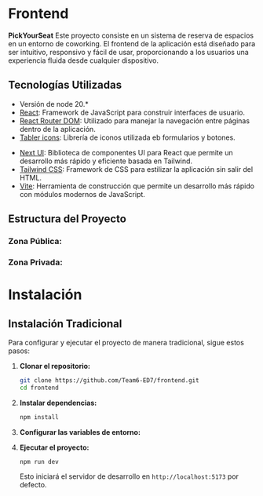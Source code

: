 
# Frontend
**PickYourSeat** Este proyecto consiste en un sistema de reserva de espacios en un entorno de coworking. El frontend de la aplicación está diseñado para ser intuitivo, responsivo y fácil de usar, proporcionando a los usuarios una experiencia fluida desde cualquier dispositivo.

## Tecnologías Utilizadas
- Versión de node 20.*
- [React](https://es.react.dev/): Framework de JavaScript para construir interfaces de usuario.
- [React Router DOM](https://reactrouter.com/en/main): Utilizado para manejar la navegación entre páginas dentro de la aplicación.
- [Tabler icons](https://tabler.io/icons): Librería de iconos utilizada eb formularios y botones.
<!-- - [React Query](https://tanstack.com/query/v3/): Biblioteca para manejar las peticiones y el estado del servidor en React. -->
- [Next UI](https://nextui.org/): Biblioteca de componentes UI para React que permite un desarrollo más rápido y eficiente basada en Tailwind.
- [Tailwind CSS](https://tailwindcss.com/): Framework de CSS para estilizar la aplicación sin salir del HTML.
- [Vite](https://vitejs.dev/): Herramienta de construcción que permite un desarrollo más rápido con módulos modernos de JavaScript.
<!-- - [Docker](https://www.docker.com/): Plataforma de contenedores que simplifica la configuración y despliegue de aplicaciones en entornos uniformes.
- [Auth0](https://auth0.com/) -->


## Estructura del Proyecto
### Zona Pública:
<!-- - **Página de inicio**: Incluye secciones como animales destacados, cómo involucrarse, y diferencias entre adoptar y comprar.
- **Exploración de animales y refugios**: Páginas dedicadas a mostrar animales y refugios disponibles para adopción.
- **Autenticación**: Inicio de sesión seguro a través de OAuth con Google, facilitado por [Auth0](https://auth0.com/). -->

### Zona Privada:
<!-- - **Chat para adopciones**: Facilita la comunicación directa y segura entre protectoras y adoptantes, con características avanzadas como confirmación de lectura de mensajes, gracias a los servicios de web sockets.
- **Asistente inteligente con ChatGPT**: Proporciona ayuda contextualizada y asistencia dentro de la aplicación.
- **Sistema de notificaciones**: Alerta a los usuarios sobre eventos importantes como nuevos favoritos en mascotas o mensajes.
- **Panel de cuenta**: Permite a los usuarios cambiar su contraseña, subir nuevos animales, editar o eliminar anuncios existentes, y borrar su cuenta. -->

# Instalación
## Instalación Tradicional
Para configurar y ejecutar el proyecto de manera tradicional, sigue estos pasos:

1. **Clonar el repositorio:**
   ```bash
   git clone https://github.com/Team6-ED7/frontend.git
   cd frontend
   ```
2. **Instalar dependencias:**
   ```bash
   npm install
   ```
3. **Configurar las variables de entorno:**
   <!-- - Copia el archivo `.env.template` a un nuevo archivo llamado `.env`.
   - Ajusta las variables según sea necesario.
   ```
   VITE_API_URL=<url de la API> Ejemplo: https://www.adoptaunpeludo.com/api
   VITE_BUCKET_URL=<url del bucket para las imagenes> Ejemplo: https://aup-s3images.s3.eu-west-3.amazonaws.com
   VITE_WS_SERVICE=<url del servidor de websockets> Ejemplo: wss://websocket.adoptaunpeludo.com/
   VITE_ASSISTANT_SERVICE=<url del servicio de asistente> Ejemplo: https://www.adoptaunpeludo.com/assistant
   ```-->
   
4. **Ejecutar el proyecto:**
   ```bash
   npm run dev
   ```
   Esto iniciará el servidor de desarrollo en `http://localhost:5173` por defecto.
